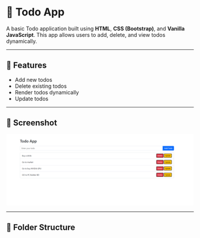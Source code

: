 # 📝 Todo App

A basic Todo application built using **HTML**, **CSS (Bootstrap)**, and **Vanilla JavaScript**. This app allows users to add, delete, and view todos dynamically.

---

## 🚀 Features

- Add new todos
- Delete existing todos
- Render todos dynamically
- Update todos 

---

## 📸 Screenshot


![Todo App Screenshot](./screenshot.png)

---

## 📂 Folder Structure
